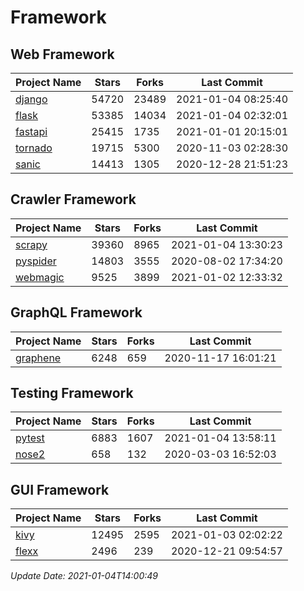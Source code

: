 # Framework

## Web Framework
| Project Name | Stars | Forks | Last Commit |
| ------------ | ----- | ----- | ----------- |
| [django](https://github.com/django/django) | 54720 | 23489 | 2021-01-04 08:25:40 |
| [flask](https://github.com/pallets/flask) | 53385 | 14034 | 2021-01-04 02:32:01 |
| [fastapi](https://github.com/tiangolo/fastapi) | 25415 | 1735 | 2021-01-01 20:15:01 |
| [tornado](https://github.com/tornadoweb/tornado) | 19715 | 5300 | 2020-11-03 02:28:30 |
| [sanic](https://github.com/huge-success/sanic) | 14413 | 1305 | 2020-12-28 21:51:23 |

## Crawler Framework
| Project Name | Stars | Forks | Last Commit |
| ------------ | ----- | ----- | ----------- |
| [scrapy](https://github.com/scrapy/scrapy) | 39360 | 8965 | 2021-01-04 13:30:23 |
| [pyspider](https://github.com/binux/pyspider) | 14803 | 3555 | 2020-08-02 17:34:20 |
| [webmagic](https://github.com/code4craft/webmagic) | 9525 | 3899 | 2021-01-02 12:33:32 |

## GraphQL Framework
| Project Name | Stars | Forks | Last Commit |
| ------------ | ----- | ----- | ----------- |
| [graphene](https://github.com/graphql-python/graphene) | 6248 | 659 | 2020-11-17 16:01:21 |

## Testing Framework
| Project Name | Stars | Forks | Last Commit |
| ------------ | ----- | ----- | ----------- |
| [pytest](https://github.com/pytest-dev/pytest) | 6883 | 1607 | 2021-01-04 13:58:11 |
| [nose2](https://github.com/nose-devs/nose2) | 658 | 132 | 2020-03-03 16:52:03 |

## GUI Framework
| Project Name | Stars | Forks | Last Commit |
| ------------ | ----- | ----- | ----------- |
| [kivy](https://github.com/kivy/kivy) | 12495 | 2595 | 2021-01-03 02:02:22 |
| [flexx](https://github.com/flexxui/flexx) | 2496 | 239 | 2020-12-21 09:54:57 |

*Update Date: 2021-01-04T14:00:49*